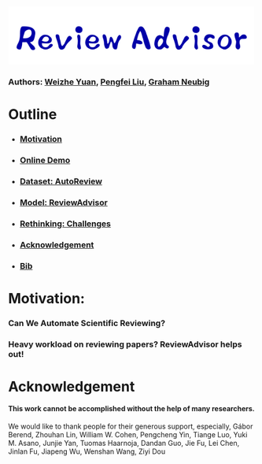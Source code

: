 
<img src="./fig/logo.png" width="500" class="center">

### Authors: [Weizhe Yuan](), [Pengfei Liu](), [Graham Neubig]()


# Outline
* ### [Motivation](https://github.com/neulab/ReviewAdvisor#Motivation-1)
* ### [Online Demo](https://github.com/neulab/ReviewAdvisor#Motivation-1)
* ### [Dataset: AutoReview]()
* ### [Model: ReviewAdvisor]()
* ### [Rethinking: Challenges](https://github.com/neulab/ReviewAdvisor#Released-Data-1)
* ### [Acknowledgement](https://github.com/neulab/ReviewAdvisor#Meta-evaluation-Tool-1)
* ### [Bib](https://github.com/neulab/ReviewAdvisor#Bib-1)


# Motivation:

### Can We Automate Scientific Reviewing?
### Heavy workload on reviewing papers?  ReviewAdvisor helps out!



# Acknowledgement

#### This work cannot be accomplished without the help of many researchers.
We would like to thank people for their generous support, especially,
Gábor Berend, Zhouhan Lin, William W. Cohen, Pengcheng Yin, Tiange Luo, Yuki M. Asano, Junjie Yan, Tuomas Haarnoja, Dandan Guo, Jie Fu, Lei Chen, Jinlan Fu, Jiapeng Wu, Wenshan Wang, Ziyi Dou

